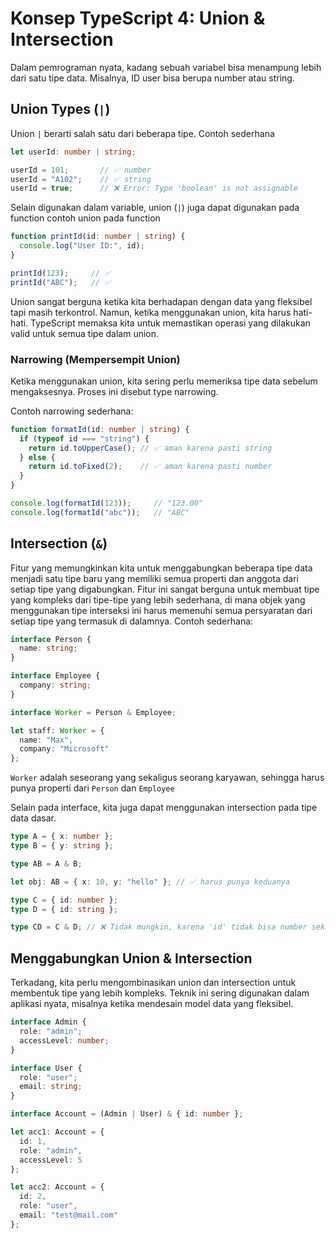 # Konsep TypeScript 4: Union & Intersection

Dalam pemrograman nyata, kadang sebuah variabel bisa menampung lebih dari satu tipe data. Misalnya, ID user bisa berupa number atau string.

## Union Types (`|`)
Union `|` berarti salah satu dari beberapa tipe.
Contoh sederhana
```ts
let userId: number | string;

userId = 101;       // ✅ number
userId = "A102";    // ✅ string
userId = true;      // ❌ Error: Type 'boolean' is not assignable
```

Selain digunakan dalam variable, union (`|`) juga dapat digunakan pada function
contoh union pada function
```ts
function printId(id: number | string) {
  console.log("User ID:", id);
}

printId(123);     // ✅
printId("ABC");   // ✅
```

Union sangat berguna ketika kita berhadapan dengan data yang fleksibel tapi masih terkontrol. Namun, ketika menggunakan union, kita harus hati-hati. TypeScript memaksa kita untuk memastikan operasi yang dilakukan valid untuk semua tipe dalam union.

### Narrowing (Mempersempit Union)
Ketika menggunakan union, kita sering perlu memeriksa tipe data sebelum mengaksesnya. Proses ini disebut type narrowing.

Contoh narrowing sederhana:
```ts
function formatId(id: number | string) {
  if (typeof id === "string") {
    return id.toUpperCase(); // ✅ aman karena pasti string
  } else {
    return id.toFixed(2);    // ✅ aman karena pasti number
  }
}

console.log(formatId(123));     // "123.00"
console.log(formatId("abc"));   // "ABC"
```

## Intersection (`&`)
Fitur yang memungkinkan kita untuk menggabungkan beberapa tipe data menjadi satu tipe baru yang memiliki semua properti dan anggota dari setiap tipe yang digabungkan. Fitur ini sangat berguna untuk membuat tipe yang kompleks dari tipe-tipe yang lebih sederhana, di mana objek yang menggunakan tipe interseksi ini harus memenuhi semua persyaratan dari setiap tipe yang termasuk di dalamnya. 
Contoh sederhana:
```ts
interface Person {
  name: string;
}

interface Employee {
  company: string;
}

interface Worker = Person & Employee;

let staff: Worker = {
  name: "Max",
  company: "Microsoft"
};
```

`Worker` adalah seseorang yang sekaligus seorang karyawan, sehingga harus punya properti dari `Person` dan `Employee`

Selain pada interface, kita juga dapat menggunakan intersection pada tipe data dasar.
```ts
type A = { x: number };
type B = { y: string };

type AB = A & B;

let obj: AB = { x: 10, y: "hello" }; // ✅ harus punya keduanya
```

```ts
type C = { id: number };
type D = { id: string };

type CD = C & D; // ❌ Tidak mungkin, karena 'id' tidak bisa number sekaligus string
```

## Menggabungkan Union & Intersection
Terkadang, kita perlu mengombinasikan union dan intersection untuk membentuk tipe yang lebih kompleks. Teknik ini sering digunakan dalam aplikasi nyata, misalnya ketika mendesain model data yang fleksibel.

```ts
interface Admin {
  role: "admin";
  accessLevel: number;
}

interface User {
  role: "user";
  email: string;
}

interface Account = (Admin | User) & { id: number };

let acc1: Account = {
  id: 1,
  role: "admin",
  accessLevel: 5
};

let acc2: Account = {
  id: 2,
  role: "user",
  email: "test@mail.com"
};
```